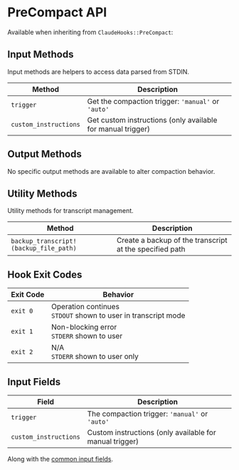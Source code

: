 # PreCompact API

Available when inheriting from `ClaudeHooks::PreCompact`:

## Input Methods
Input methods are helpers to access data parsed from STDIN.

| Method | Description |
|--------|-------------|
| `trigger` | Get the compaction trigger: `'manual'` or `'auto'` |
| `custom_instructions` | Get custom instructions (only available for manual trigger) |

## Output Methods
No specific output methods are available to alter compaction behavior.

## Utility Methods
Utility methods for transcript management.

| Method | Description |
|--------|-------------|
| `backup_transcript!(backup_file_path)` | Create a backup of the transcript at the specified path |

## Hook Exit Codes

| Exit Code | Behavior |
|-----------|----------|
| `exit 0` | Operation continues<br/>`STDOUT` shown to user in transcript mode |
| `exit 1` | Non-blocking error<br/>`STDERR` shown to user |
| `exit 2` | N/A<br/>`STDERR` shown to user only |

## Input Fields

| Field | Description |
|-------|-------------|
| `trigger` | The compaction trigger: `'manual'` or `'auto'` |
| `custom_instructions` | Custom instructions (only available for manual trigger) |

Along with the [common input fields](COMMON.md#input-methods).